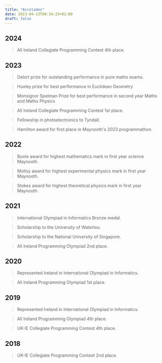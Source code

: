 ```yaml
---
title: "Accolades"
date: 2023-04-13T08:34:23+01:00
draft: false
---
```


## 2024
> All Ireland Collegiate Programming Contest 4th place.  

## 2023
> Delort prize for outstanding performance in pure maths exams.

> Huxley prize for best performance in Euclidean Geometry

> Monsignor Spelman Prize for best performance in second year Maths and Maths Physics

> All Ireland Collegiate Programming Contest 1st place.  

> Fellowship in photoelectronics to Tyndall.  

> Hamilton award for first place in Maynooth's 2023 programmathon.

## 2022
> Boole award for highest mathematics mark in first year science Maynooth.  

> Molloy award for highest experimental physics mark in first year Maynooth.  

> Stokes award for highest theoretical physics mark in first year Maynooth.  

## 2021
> International Olympiad in Informatics Bronze medal.  

> Scholarship to the University of Waterloo.  

> Scholarship to the National University of Singapore.  

> All Ireland Programming Olympiad 2nd place.  

## 2020
> Represented Ireland in International Olympiad in Informatics.  

> All Ireland Programming Olympiad 1st place.  

## 2019
> Represented Ireland in International Olympiad in Informatics.  

> All Ireland Programming Olympiad 4th place.  

> UK-IE Collegiate Programming Contest 4th place.  

## 2018
> UK-IE Collegiate Programming Contest 2nd place.  
